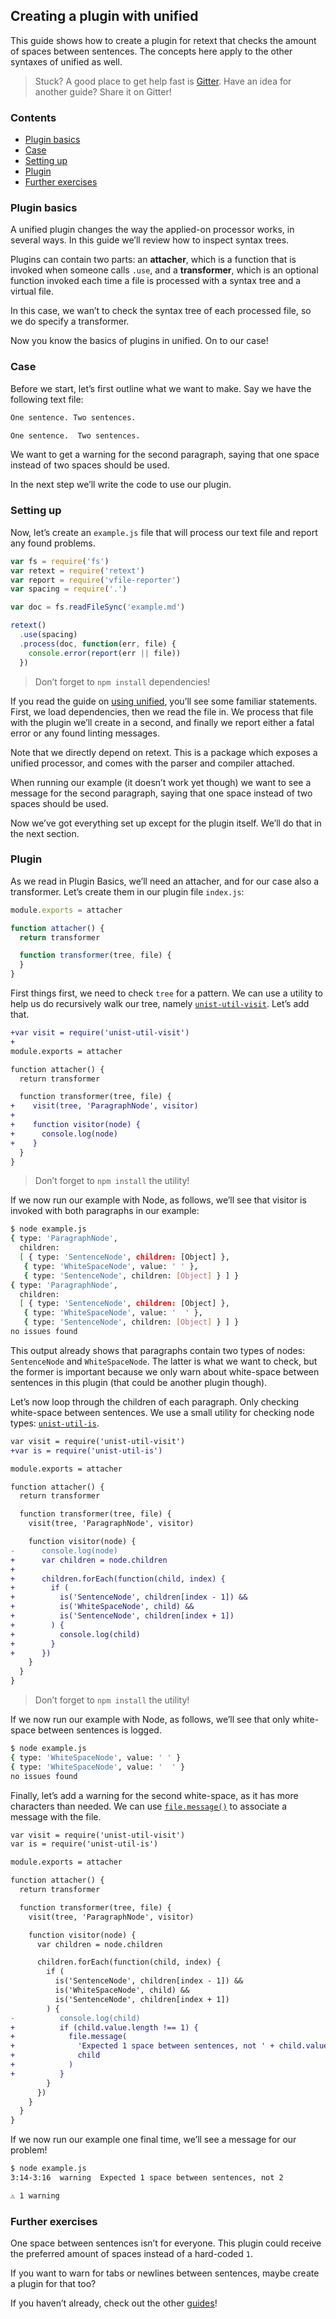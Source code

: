 ## Creating a plugin with unified

This guide shows how to create a plugin for retext that checks the
amount of spaces between sentences.  The concepts here apply to the
other syntaxes of unified as well.

> Stuck?  A good place to get help fast is [Gitter][].
> Have an idea for another guide?  Share it on Gitter!

### Contents

*   [Plugin basics](#plugin-basics)
*   [Case](#case)
*   [Setting up](#setting-up)
*   [Plugin](#plugin)
*   [Further exercises](#further-exercises)

### Plugin basics

A unified plugin changes the way the applied-on processor works,
in several ways.  In this guide we’ll review how to inspect
syntax trees.

Plugins can contain two parts: an **attacher**, which is a function
that is invoked when someone calls `.use`, and a **transformer**,
which is an optional function invoked each time a file is processed
with a syntax tree and a virtual file.

In this case, we wan’t to check the syntax tree of each processed
file, so we do specify a transformer.

Now you know the basics of plugins in unified.  On to our case!

### Case

Before we start, let’s first outline what we want to make.
Say we have the following text file:

```markdown example.md
One sentence. Two sentences.

One sentence.  Two sentences.
```

We want to get a warning for the second paragraph, saying that one
space instead of two spaces should be used.

In the next step we’ll write the code to use our plugin.

### Setting up

Now, let’s create an `example.js` file that will process our text file
and report any found problems.

```javascript example.js
var fs = require('fs')
var retext = require('retext')
var report = require('vfile-reporter')
var spacing = require('.')

var doc = fs.readFileSync('example.md')

retext()
  .use(spacing)
  .process(doc, function(err, file) {
    console.error(report(err || file))
  })
```

> Don’t forget to `npm install` dependencies!

If you read the guide on [using unified][use],
you’ll see some familiar statements.
First, we load dependencies, then we read the file in.
We process that file with the plugin we’ll create in a second,
and finally we report either a fatal error or any found linting
messages.

Note that we directly depend on retext.  This is a package which
exposes a unified processor, and comes with the parser and compiler
attached.

When running our example (it doesn’t work yet though) we want to see
a message for the second paragraph, saying that one space instead of
two spaces should be used.

Now we’ve got everything set up except for the plugin itself.
We’ll do that in the next section.

### Plugin

As we read in Plugin Basics, we’ll need an attacher, and
for our case also a transformer.  Let’s create them in our
plugin file `index.js`:

```javascript index.js
module.exports = attacher

function attacher() {
  return transformer

  function transformer(tree, file) {
  }
}
```

First things first, we need to check `tree` for a pattern.  We can use
a utility to help us do recursively walk our tree, namely
[`unist-util-visit`][visit].  Let’s add that.

```diff index.js
+var visit = require('unist-util-visit')
+
module.exports = attacher

function attacher() {
  return transformer

  function transformer(tree, file) {
+    visit(tree, 'ParagraphNode', visitor)
+
+    function visitor(node) {
+      console.log(node)
+    }
  }
}
```

> Don’t forget to `npm install` the utility!

If we now run our example with Node, as follows, we’ll see
that visitor is invoked with both paragraphs in our example:

```bash sh
$ node example.js
{ type: 'ParagraphNode',
  children:
  [ { type: 'SentenceNode', children: [Object] },
   { type: 'WhiteSpaceNode', value: ' ' },
   { type: 'SentenceNode', children: [Object] } ] }
{ type: 'ParagraphNode',
  children:
  [ { type: 'SentenceNode', children: [Object] },
   { type: 'WhiteSpaceNode', value: '  ' },
   { type: 'SentenceNode', children: [Object] } ] }
no issues found
```

This output already shows that paragraphs contain two types of nodes:
`SentenceNode` and `WhiteSpaceNode`.  The latter is what we want to
check, but the former is important because we only warn about
white-space between sentences in this plugin (that could be another
plugin though).

Let’s now loop through the children of each paragraph.  Only checking
white-space between sentences.  We use a small utility for checking
node types: [`unist-util-is`][is].

```diff index.js
var visit = require('unist-util-visit')
+var is = require('unist-util-is')

module.exports = attacher

function attacher() {
  return transformer

  function transformer(tree, file) {
    visit(tree, 'ParagraphNode', visitor)

    function visitor(node) {
-      console.log(node)
+      var children = node.children
+
+      children.forEach(function(child, index) {
+        if (
+          is('SentenceNode', children[index - 1]) &&
+          is('WhiteSpaceNode', child) &&
+          is('SentenceNode', children[index + 1])
+        ) {
+          console.log(child)
+        }
+      })
    }
  }
}
```

> Don’t forget to `npm install` the utility!

If we now run our example with Node, as follows, we’ll see
that only white-space between sentences is logged.

```bash sh
$ node example.js
{ type: 'WhiteSpaceNode', value: ' ' }
{ type: 'WhiteSpaceNode', value: '  ' }
no issues found
```

Finally, let’s add a warning for the second white-space,
as it has more characters than needed.  We can use
[`file.message()`][message] to associate a message with the file.

```diff index.js
var visit = require('unist-util-visit')
var is = require('unist-util-is')

module.exports = attacher

function attacher() {
  return transformer

  function transformer(tree, file) {
    visit(tree, 'ParagraphNode', visitor)

    function visitor(node) {
      var children = node.children

      children.forEach(function(child, index) {
        if (
          is('SentenceNode', children[index - 1]) &&
          is('WhiteSpaceNode', child) &&
          is('SentenceNode', children[index + 1])
        ) {
-          console.log(child)
+          if (child.value.length !== 1) {
+            file.message(
+              'Expected 1 space between sentences, not ' + child.value.length,
+              child
+            )
+          }
        }
      })
    }
  }
}
```

If we now run our example one final time, we’ll see
a message for our problem!

```bash sh
$ node example.js
3:14-3:16  warning  Expected 1 space between sentences, not 2

⚠ 1 warning
```

### Further exercises

One space between sentences isn’t for everyone.  This plugin
could receive the preferred amount of spaces instead of a
hard-coded `1`.

If you want to warn for tabs or newlines between sentences,
maybe create a plugin for that too?

If you haven’t already, check out the other [guides][]!

<!--Definitions-->

[gitter]: https://gitter.im/unifiedjs/Lobby

[use]: /using-unified.html

[visit]: https://github.com/syntax-tree/unist-util-visit

[is]: https://github.com/syntax-tree/unist-util-is

[message]: https://github.com/vfile/vfile#vfilemessagereason-position-ruleid

[guides]: /#guides
